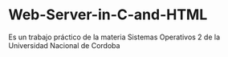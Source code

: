 # Web-Server-in-C-and-HTML
Es un trabajo práctico de la materia Sistemas Operativos 2 de la Universidad Nacional de Cordoba
